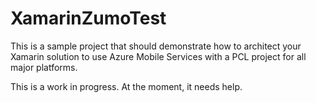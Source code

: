 # XamarinZumoTest
This is a sample project that should demonstrate how to architect your Xamarin solution to use Azure Mobile Services with a PCL project for all major platforms.

This is a work in progress.  At the moment, it needs help.
